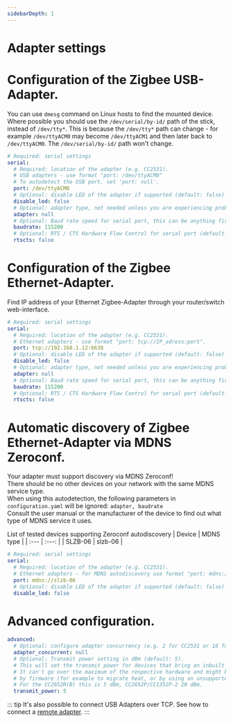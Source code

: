 ```yaml
---
sidebarDepth: 1
---
```


# Adapter settings

# Configuration of the Zigbee USB-Adapter.  
You can use `dmesg` command on Linux hosts to find the mounted device. Where possible you should use the `/dev/serial/by-id/` path of the stick, instead of `/dev/tty*`. This is because the `/dev/tty*` path can change - for example `/dev/ttyACM0` may become `/dev/ttyACM1` and then later back to `/dev/ttyACM0`. The `/dev/serial/by-id/` path won't change.
```yaml
# Required: serial settings
serial:
  # Required: location of the adapter (e.g. CC2531).
  # USB adapters - use format "port: /dev/ttyACM0"
  # To autodetect the USB port, set 'port: null'.
  port: /dev/ttyACM0 
  # Optional: disable LED of the adapter if supported (default: false)
  disable_led: false
  # Optional: adapter type, not needed unless you are experiencing problems (default: shown below, options: zstack, deconz, ezsp)
  adapter: null
  # Optional: Baud rate speed for serial port, this can be anything firmware support but default is 115200 for Z-Stack and EZSP, 38400 for Deconz, however note that some EZSP firmware need 57600.
  baudrate: 115200
  # Optional: RTS / CTS Hardware Flow Control for serial port (default: false)
  rtscts: false
```

# Configuration of the Zigbee Ethernet-Adapter. 
Find IP address of your Ethernet Zigbee-Adapter through your router/switch web-interface.
```yaml
# Required: serial settings
serial:
  # Required: location of the adapter (e.g. CC2531).
  # Ethernet adapters - use format "port: tcp://IP_adress:port".
  port: tcp://192.168.1.12:6638
  # Optional: disable LED of the adapter if supported (default: false)
  disable_led: false
  # Optional: adapter type, not needed unless you are experiencing problems (default: shown below, options: zstack, deconz, ezsp)
  adapter: null
  # Optional: Baud rate speed for serial port, this can be anything firmware support but default is 115200 for Z-Stack and EZSP, 38400 for Deconz, however note that some EZSP firmware need 57600.
  baudrate: 115200
  # Optional: RTS / CTS Hardware Flow Control for serial port (default: false)
  rtscts: false
```

# Automatic discovery of Zigbee Ethernet-Adapter via MDNS Zeroconf.
Your adapter must support discovery via MDNS Zeroconf!\
There should be no other devices on your network with the same MDNS service type.\
When using this autodetection, the following parameters in `configuration.yaml` will be ignored: `adapter, baudrate`\
Consult the user manual or the manufacturer of the device to find out what type of MDNS service it uses.

List of tested devices supporting Zeroconf autodiscovery
| Device  | MDNS type |
| :---    | :---:     |
| SLZB-06 | slzb-06   |

```yaml
# Required: serial settings
serial:
  # Required: location of the adapter (e.g. CC2531).
  # Ethernet adapters - for MDNS autodiscovery use format "port: mdns://device_service_type".
  port: mdns://slzb-06
  # Optional: disable LED of the adapter if supported (default: false)
  disable_led: false
```

<!-- TODO: some notes about rtscts? Is it useful, which adapter supports it? -->
# Advanced configuration.
```yaml
advanced:
  # Optional: configure adapter concurrency (e.g. 2 for CC2531 or 16 for CC26X2R1) (default: null, uses recommended value)
  adapter_concurrent: null
  # Optional: Transmit power setting in dBm (default: 5).
  # This will set the transmit power for devices that bring an inbuilt amplifier.
  # It can't go over the maximum of the respective hardware and might be limited
  # by firmware (for example to migrate heat, or by using an unsupported firmware).
  # For the CC2652R(B) this is 5 dBm, CC2652P/CC1352P-2 20 dBm.
  transmit_power: 5
```

::: tip 
It's also possible to connect USB Adapters over TCP. See how to connect a [remote adapter](../../advanced/remote-adapter/connect_to_a_remote_adapter.md).
:::
